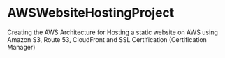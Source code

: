 # AWSWebsiteHostingProject
Creating the AWS Architecture for Hosting a static website on AWS using Amazon S3, Route 53,  CloudFront and SSL Certification (Certification Manager)

